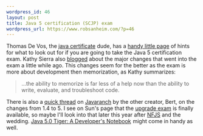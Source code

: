 ```yaml
--- 
wordpress_id: 46
layout: post
title: Java 5 certification (SCJP) exam
wordpress_url: https://www.robsanheim.com/?p=46
---
```

Thomas De Vos, the <a href="https://www.javacertificate.com/">java certificate</a> dude, has a <a href="https://www.javacertificate.com/blogger/page/thomas/20050809#java_5_tiger_your_certification">handy little page</a> of hints for what to look out for if you are going to take the Java 5 certification exam.  Kathy Sierra also <a href="https://headrush.typepad.com/creating_passionate_users/2004/12/update_new_sun_.html">blogged</a> about the major changes that went into the exam a little while ago.  This changes seem for the better as the exam is more about development then memorization, as Kathy summarizes:

<blockquote>...the ability to memorize is far less of a help now than the ability to write, evaluate, and troubleshoot code.</blockquote>

There is also a <a href="https://saloon.javaranch.com/cgi-bin/ubb/ultimatebb.cgi?ubb=get_topic&f=24&t=028170">quick thread</a> on <a href="https://www.javaranch.org">Javaranch</a> by the other creator, Bert, on the changes from 1.4 to 5.  I see on Sun's page that the <a href="https://www.sun.com/training/catalog/courses/CX-310-056.xml">upgrade exam</a> is finally available, so maybe I'll look into that later this year after <a href="https://www.nofluffjuststuff.com">NFJS</a> and the wedding.  <a href="https://www.amazon.com/exec/obidos/redirect?link_code=as2&path=ASIN/0596007388&tag=panasonicyout-20&camp=1789&creative=9325">Java 5.0 Tiger: A Developer's Notebook</a><img src="https://www.assoc-amazon.com/e/ir?t=panasonicyout-20&l=as2&o=1&a=0596007388" width="1" height="1" border="0" alt="" style="border:none !important; margin:0px !important;" /> might come in handy as well.
